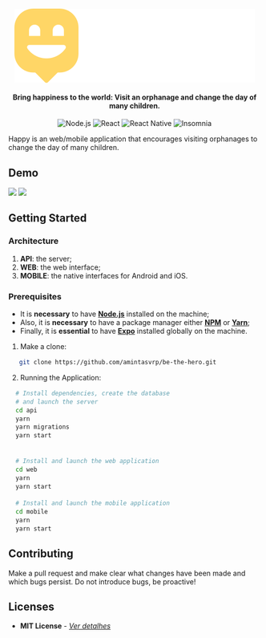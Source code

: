 <h4 align="center">
  <img src="./web/src/images/logo.svg"></a>
  <br></br>
  Bring happiness to the world: Visit an orphanage and change the day of many children. 
</h4>

<p align="center">
  <img alt="Node.js" src="https://img.shields.io/badge/-Node.js-43853d?style=for-the-badge&logo=nodedotjs&logoColor=white" />
  <img alt="React" src="https://img.shields.io/badge/-React-45b8d8?style=for-the-badge&logo=react&logoColor=white" />
  <img alt="React Native" src="https://img.shields.io/badge/-React Native-764ABC?style=for-the-badge&logo=react&logoColor=white" />
  <img alt="Insomnia" src="https://img.shields.io/badge/-Insomnia-5849BE?style=for-the-badge&logo=insomnia&logoColor=white" />
</p>

Happy is an web/mobile application that encourages visiting orphanages to change the day of many children.

## Demo

<p float="center">
  <img src="./docs/happy-web.gif" width="600" />
  <img src="./docs/happy-mobile.gif" width="130" />
</p>

## Getting Started

### **Architecture**

1. **API**: the server;
2. **WEB**: the web interface;
3. **MOBILE**: the native interfaces for Android and iOS.

### **Prerequisites**

- It is **necessary** to have **[Node.js](https://nodejs.org/en/)** installed on the machine;
- Also, it is **necessary** to have a package manager either **[NPM](https://www.npmjs.com/)** or **[Yarn](https://yarnpkg.com/)**;
- Finally, it is **essential** to have **[Expo](https://expo.io/)** installed globally on the machine.

1. Make a clone:

```sh
   git clone https://github.com/amintasvrp/be-the-hero.git
```

2. Running the Application:

```sh
  # Install dependencies, create the database
  # and launch the server
  cd api
  yarn
  yarn migrations
  yarn start


  # Install and launch the web application
  cd web
  yarn
  yarn start

  # Install and launch the mobile application
  cd mobile
  yarn
  yarn start
```

## Contributing

Make a pull request and make clear what changes have been made and which bugs persist. Do not introduce bugs, be proactive!

## Licenses

- **MIT License** - [_Ver detalhes_](./LICENSE.txt)
